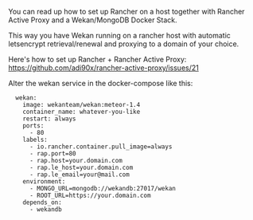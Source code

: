 You can read up how to set up Rancher on a host together with Rancher Active Proxy and a Wekan/MongoDB Docker Stack.

This way you have Wekan running on a rancher host with automatic letsencrypt retrieval/renewal and proxying to a domain of your choice.

Here's how to set up Rancher + Rancher Active Proxy:
https://github.com/adi90x/rancher-active-proxy/issues/21

Alter the wekan service in the docker-compose like this:
```
  wekan:
    image: wekanteam/wekan:meteor-1.4
    container_name: whatever-you-like
    restart: always
    ports:
      - 80
    labels:
      - io.rancher.container.pull_image=always
      - rap.port=80
      - rap.host=your.domain.com
      - rap.le_host=your.domain.com
      - rap.le_email=your@mail.com
    environment:
      - MONGO_URL=mongodb://wekandb:27017/wekan
      - ROOT_URL=https://your.domain.com
    depends_on:
      - wekandb
```